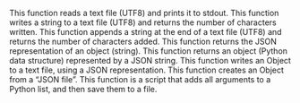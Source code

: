 This function reads a text file (UTF8) and prints it to stdout.
This function  writes a string to a text file (UTF8) and returns the number of characters written.
This function  appends a string at the end of a text file (UTF8) and returns the number of characters added.
This function returns the JSON representation of an object (string).
This function returns an object (Python data structure) represented by a JSON string.
This function writes an Object to a text file, using a JSON representation.
This function creates an Object from a “JSON file”.
This function is a script that adds all arguments to a Python list, and then save them to a file.

